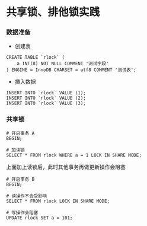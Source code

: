 # 共享锁、排他锁实践


### 数据准备

* 创建表

```mysql
CREATE TABLE `rlock` (
    a INT(8) NOT NULL COMMENT '测试字段'
) ENGINE = InnoDB CHARSET = utf8 COMMENT '测试表';
```


* 插入数据

```mysql
INSERT INTO `rlock` VALUE (1);
INSERT INTO `rlock` VALUE (2);
INSERT INTO `rlock` VALUE (3);
```


### 共享锁

```mysql
# 开启事务 A
BEGIN;

# 加读锁
SELECT * FROM rlock WHERE a = 1 LOCK IN SHARE MODE;
```

上面加上读锁后，此时其他事务再做更新操作会阻塞

```mysql
# 开启事务 B
BEGIN;

# 读操作不会受影响
SELECT * FROM rlock LOCK IN SHARE MODE;

# 写操作会阻塞
UPDATE rlock SET a = 101;
```
